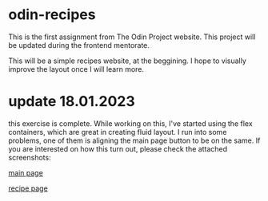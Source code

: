 # odin-recipes
This is the first assignment from The Odin Project website. This project will be updated during the frontend mentorate.

This will be a simple recipes website, at the beggining. I hope to visually improve the layout once I will learn more.

# update 18.01.2023
this exercise is complete. While working on this, I've started using the flex containers, which are great in creating fluid layout.
I run into some problems, one of them is aligning the main page button to be on the same.
If you are interested on how this turn out, please check the attached screenshots:

[main page](./img/Screenshot_2023-01-18_13-08-37.png)

[recipe page](./img/Screenshot_2023-01-18_14-35-57.png)
